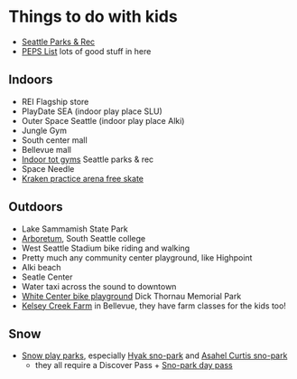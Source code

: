# Things to do with kids

- [Seattle Parks & Rec](https://www.seattle.gov/parks)
- [PEPS List](https://www.peps.org/ParentResources/by-topic/activities/seattle-activities) lots of good stuff in here

## Indoors

- REI Flagship store
- PlayDate SEA (indoor play place SLU)
- Outer Space Seattle (indoor play place Alki)
- Jungle Gym
- South center mall
- Bellevue mall
- [Indoor tot gyms](https://www.seattle.gov/parks/find/toddler-indoor-play-areas) Seattle parks & rec
- Space Needle
- [Kraken practice arena free skate](https://www.krakencommunityiceplex.com/public-skating/)

## Outdoors

- Lake Sammamish State Park
- [Arboretum](https://www.sscarboretum.org/plan-your-trip), South Seattle college
- West Seattle Stadium bike riding and walking
- Pretty much any community center playground, like Highpoint
- Alki beach
- Seatle Center
- Water taxi across the sound to downtown
- [White Center bike playground](https://kingcountyparks.org/2016/10/03/bike-playground-dick-thurnau-memorial-park/) Dick Thornau Memorial Park
- [Kelsey Creek Farm](https://bellevuewa.gov/city-government/departments/parks/community-centers/kelsey-creek-farm) in Bellevue, they have farm classes for the kids too!

## Snow

- [Snow play parks](https://www.parks.wa.gov/647/Snow-Play-Sno-Parks), especially [Hyak sno-park](https://parks.wa.gov/find-sno-parks/hyak-sno-park) and [Asahel Curtis sno-park](https://www.wta.org/go-hiking/hikes/asahel-curtis-sno-park)
    - they all require a Discover Pass + [Sno-park day pass](https://epermits.parks.wa.gov/Store/SNO/SnoChoice.aspx)
